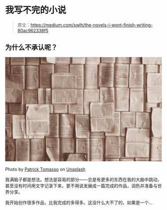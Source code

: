 # 我写不完的小说

> 原文：<https://medium.com/swlh/the-novels-i-wont-finish-writing-80ac962338f5>

## 为什么不承认呢？

![](img/e01e8a106fb175fc8ba9dd9e2b2b5e1e.png)

Photo by [Patrick Tomasso](https://unsplash.com/@impatrickt?utm_source=medium&utm_medium=referral) on [Unsplash](https://unsplash.com?utm_source=medium&utm_medium=referral)

我满脑子都是想法。想法是容易的部分——总是有更多的东西在我的大脑中跳动，甚至没有时间用文字记录下来，更不用说发展成一篇完成的作品，润色并准备与世界分享。

我开始创作很多作品，比我完成的多得多。这没什么大不了的，如果是一个…